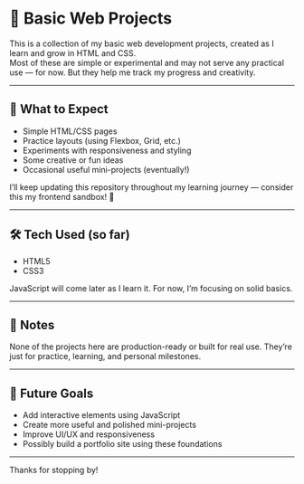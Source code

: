 # 🌱 Basic Web Projects

This is a collection of my basic web development projects, created as I learn and grow in HTML and CSS.  
Most of these are simple or experimental and may not serve any practical use — for now. But they help me track my progress and creativity.

---

## 📌 What to Expect

- Simple HTML/CSS pages  
- Practice layouts (using Flexbox, Grid, etc.)  
- Experiments with responsiveness and styling  
- Some creative or fun ideas  
- Occasional useful mini-projects (eventually!)  

I’ll keep updating this repository throughout my learning journey — consider this my frontend sandbox! 🧪

---

## 🛠 Tech Used (so far)

- HTML5  
- CSS3  

JavaScript will come later as I learn it. For now, I’m focusing on solid basics.

---

## 📖 Notes

None of the projects here are production-ready or built for real use. They’re just for practice, learning, and personal milestones.

---

## 🚀 Future Goals

- Add interactive elements using JavaScript  
- Create more useful and polished mini-projects  
- Improve UI/UX and responsiveness  
- Possibly build a portfolio site using these foundations

---

Thanks for stopping by!
